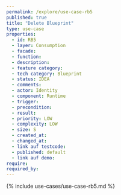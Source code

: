 ```yaml
---
permalink: /explore/use-case-rb5
published: true
title: "Delete Blueprint"
type: use-case
properties:
  - id: RB5
  - layer: Consumption
  - facade:
  - function:
  - description:
  - feature category:
  - tech category: Blueprint
  - status: IDEA
  - comments:
  - actor: Identity
  - component: Runtime
  - trigger:
  - precondition:
  - result:
  - priority: LOW
  - complexity: LOW
  - size: S
  - created_at:
  - changed_at:
  - link auf testcode:
  - published: default
  - link auf demo:
require:
required_by:
---
```


{% include use-cases/use-case-rb5.md %}
